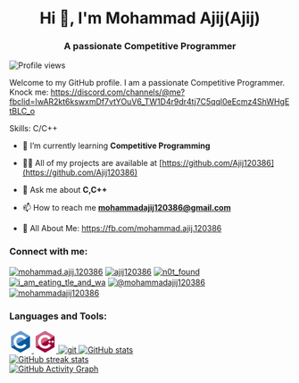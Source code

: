 <h1 align="center">Hi 👋, I'm Mohammad Ajij(Ajij)</h1>
<h3 align="center">A passionate Competitive Programmer</h3>

![Profile views](https://gpvc.arturio.dev/Ajij120386) 

Welcome to my GitHub profile. I am a  passionate Competitive Programmer. 
Knock me: https://discord.com/channels/@me?fbclid=IwAR2kt6kswxmDf7vtYOuV6_TW1D4r9dr4tj7C5qql0eEcmz4ShWHgEtBLC_o

Skills: C/C++
 


- 🌱 I’m currently learning **Competitive Programming**

- 👨‍💻 All of my projects are available at [https://github.com/Ajij120386](https://github.com/Ajij120386)

- 💬 Ask me about **C,C++**

- 📫 How to reach me **mohammadajij120386@gmail.com**

- 📄 All About Me: https://fb.com/mohammad.ajij.120386

<h3 align="left">Connect with me:</h3>
<p align="left">
<a href="https://fb.com/mohammad.ajij.120386" target="blank"><img align="center" src="https://raw.githubusercontent.com/rahuldkjain/github-profile-readme-generator/master/src/images/icons/Social/facebook.svg" alt="mohammad.ajij.120386" height="30" width="40" /></a>
<a href="https://www.codechef.com/users/ajij120386" target="blank"><img align="center" src="https://cdn.jsdelivr.net/npm/simple-icons@3.1.0/icons/codechef.svg" alt="ajij120386" height="30" width="40" /></a>
<a href="https://www.hackerrank.com/n0t_found" target="blank"><img align="center" src="https://raw.githubusercontent.com/rahuldkjain/github-profile-readme-generator/master/src/images/icons/Social/hackerrank.svg" alt="n0t_found" height="30" width="40" /></a>
<a href="https://codeforces.com/profile/i_am_eating_tle_and_wa" target="blank"><img align="center" src="https://raw.githubusercontent.com/rahuldkjain/github-profile-readme-generator/master/src/images/icons/Social/codeforces.svg" alt="i_am_eating_tle_and_wa" height="30" width="40" /></a>
<a href="https://www.hackerearth.com/@mohammadajij120386" target="blank"><img align="center" src="https://raw.githubusercontent.com/rahuldkjain/github-profile-readme-generator/master/src/images/icons/Social/hackerearth.svg" alt="@mohammadajij120386" height="30" width="40" /></a>
<a href="https://auth.geeksforgeeks.org/user/mohammadajij120386" target="blank"><img align="center" src="https://raw.githubusercontent.com/rahuldkjain/github-profile-readme-generator/master/src/images/icons/Social/geeks-for-geeks.svg" alt="mohammadajij120386" height="30" width="40" /></a>
</p>

<h3 align="left">Languages and Tools:</h3>
<p align="left"> <a href="https://www.cprogramming.com/" target="_blank" rel="noreferrer"> <img src="https://raw.githubusercontent.com/devicons/devicon/master/icons/c/c-original.svg" alt="c" width="40" height="40"/> </a> <a href="https://www.w3schools.com/cpp/" target="_blank" rel="noreferrer"> <img src="https://raw.githubusercontent.com/devicons/devicon/master/icons/cplusplus/cplusplus-original.svg" alt="cplusplus" width="40" height="40"/> </a> <a href="https://git-scm.com/" target="_blank" rel="noreferrer"> <img src="https://www.vectorlogo.zone/logos/git-scm/git-scm-icon.svg" alt="git" width="40" height="40"/> </a> <a href="https://www.java.com" target="_blank" rel="noreferrer"> <img 
[![Top Langs](https://github-readme-stats.vercel.app/api/top-langs/?username=Ajij120386)](https://github.com/anuraghazra/github-readme-stats)

![GitHub stats](https://github-readme-stats.vercel.app/api?username=Ajij120386&show_icons=true)  
![GitHub streak stats](https://github-readme-streak-stats.herokuapp.com/?user=Ajij120386)  
![GitHub Activity Graph](https://activity-graph.herokuapp.com/graph?username=Ajij120386)  
